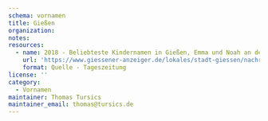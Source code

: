 ```yaml
---
schema: vornamen
title: Gießen
organization: 
notes: 
resources:
  - name: 2018 - Beliebteste Kindernamen in Gießen, Emma und Noah an der Spitze 
    url: 'https://www.giessener-anzeiger.de/lokales/stadt-giessen/nachrichten-giessen/beliebteste-kindernamen-in-giessen-emma-und-noah-an-der-spitze_19873401'
    format: Quelle - Tageszeitung
license: ''
category:
  - Vornamen
maintainer: Thomas Tursics
maintainer_email: thomas@tursics.de
---
```

